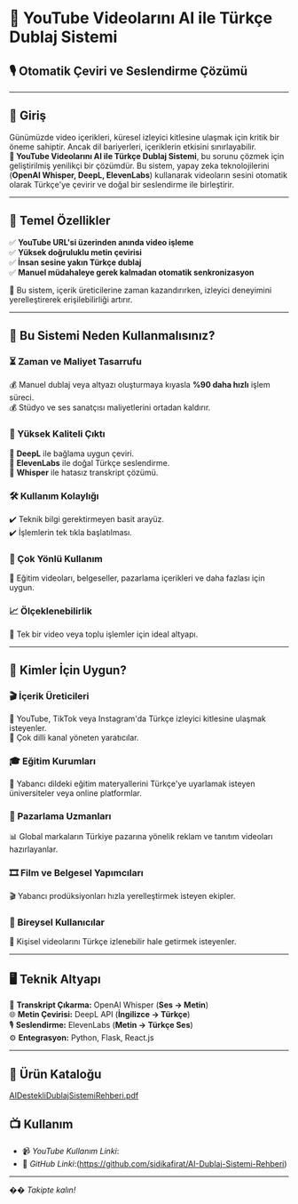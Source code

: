 # 📌 YouTube Videolarını AI ile Türkçe Dublaj Sistemi  

## 🎙️ Otomatik Çeviri ve Seslendirme Çözümü  

---  

## 🔹 Giriş  
Günümüzde video içerikleri, küresel izleyici kitlesine ulaşmak için kritik bir öneme sahiptir. Ancak dil bariyerleri, içeriklerin etkisini sınırlayabilir.  
**📌 YouTube Videolarını AI ile Türkçe Dublaj Sistemi**, bu sorunu çözmek için geliştirilmiş yenilikçi bir çözümdür. Bu sistem, yapay zeka teknolojilerini (**OpenAI Whisper, DeepL, ElevenLabs**) kullanarak videoların sesini otomatik olarak Türkçe'ye çevirir ve doğal bir seslendirme ile birleştirir.  

---  

## 🔹 Temel Özellikler  
✅ **YouTube URL'si üzerinden anında video işleme**  
✅ **Yüksek doğruluklu metin çevirisi**  
✅ **İnsan sesine yakın Türkçe dublaj**  
✅ **Manuel müdahaleye gerek kalmadan otomatik senkronizasyon**  

📌 Bu sistem, içerik üreticilerine zaman kazandırırken, izleyici deneyimini yerelleştirerek erişilebilirliği artırır.  

---  

## 🎯 Bu Sistemi Neden Kullanmalısınız?  

### ⏳ Zaman ve Maliyet Tasarrufu  
💰 Manuel dublaj veya altyazı oluşturmaya kıyasla **%90 daha hızlı** işlem süreci.  
💰 Stüdyo ve ses sanatçısı maliyetlerini ortadan kaldırır.  

### 🎼 Yüksek Kaliteli Çıktı  
🔹 **DeepL** ile bağlama uygun çeviri.  
🔹 **ElevenLabs** ile doğal Türkçe seslendirme.  
🔹 **Whisper** ile hatasız transkript çözümü.  

### 🛠️ Kullanım Kolaylığı  
✔️ Teknik bilgi gerektirmeyen basit arayüz.  
✔️ İşlemlerin tek tıkla başlatılması.  

### 🎥 Çok Yönlü Kullanım  
📌 Eğitim videoları, belgeseller, pazarlama içerikleri ve daha fazlası için uygun.  

### 📈 Ölçeklenebilirlik  
📌 Tek bir video veya toplu işlemler için ideal altyapı.  

---  

## 👥 Kimler İçin Uygun?  

### 🎬 İçerik Üreticileri  
🎥 YouTube, TikTok veya Instagram'da Türkçe izleyici kitlesine ulaşmak isteyenler.  
🎥 Çok dilli kanal yöneten yaratıcılar.  

### 🎓 Eğitim Kurumları  
🏫 Yabancı dildeki eğitim materyallerini Türkçe'ye uyarlamak isteyen üniversiteler veya online platformlar.  

### 📢 Pazarlama Uzmanları  
📊 Global markaların Türkiye pazarına yönelik reklam ve tanıtım videoları hazırlayanlar.  

### 🎞️ Film ve Belgesel Yapımcıları  
🎬 Yabancı prodüksiyonları hızla yerelleştirmek isteyen ekipler.  

### 🙋 Bireysel Kullanıcılar  
📌 Kişisel videolarını Türkçe izlenebilir hale getirmek isteyenler.  

---  

## 🖥️ Teknik Altyapı  
📝 **Transkript Çıkarma:** OpenAI Whisper (**Ses → Metin**)  
🌐 **Metin Çevirisi:** DeepL API (**İngilizce → Türkçe**)  
🎙️ **Seslendirme:** ElevenLabs (**Metin → Türkçe Ses**)  
⚙️ **Entegrasyon:** Python, Flask, React.js  

---

## 📖 Ürün Kataloğu

[AIDestekliDublajSistemiRehberi.pdf](https://github.com/user-attachments/files/19336379/AIDestekliDublajSistemiRehberi.pdf)

## 📺 Kullanım
- 📹 *YouTube Kullanım Linki*:
- 🔗 *GitHub Linki*:(https://github.com/sidikafirat/AI-Dublaj-Sistemi-Rehberi)

---
�� *Takipte kalın!*
